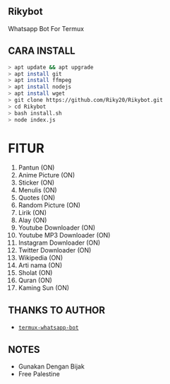 ## Rikybot
Whatsapp Bot For Termux

## CARA INSTALL
```bash
> apt update && apt upgrade
> apt install git
> apt install ffmpeg
> apt install nodejs
> apt install wget
> git clone https://github.com/Riky20/Rikybot.git
> cd Rikybot
> bash install.sh
> node index.js
```
# FITUR
1. Pantun                  (ON)
2. Anime Picture           (ON)
3. Sticker                 (ON)
4. Menulis                 (ON)
5. Quotes                  (ON)
6. Random Picture          (ON)
7. Lirik                   (ON)
8. Alay                    (ON)
9. Youtube Downloader      (ON)
10. Youtube MP3 Downloader (ON)
11. Instagram Downloader   (ON)
12. Twitter Downloader     (ON)
13. Wikipedia              (ON)
14. Arti nama              (ON)
15. Sholat                 (ON)
16. Quran                  (ON)
17. Kaming Sun             (ON)

## THANKS TO AUTHOR
* [`termux-whatsapp-bot`](https://github.com/fdciabdul/termux-whatsapp-bot)

## NOTES
* Gunakan Dengan Bijak
* Free Palestine

